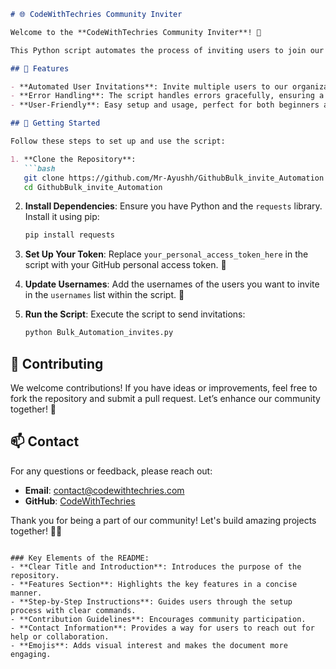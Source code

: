 ```markdown
# 🌐 CodeWithTechries Community Inviter

Welcome to the **CodeWithTechries Community Inviter**! 🎉

This Python script automates the process of inviting users to join our GitHub organization, making collaboration easier and more efficient. 🤝✨

## 📜 Features

- **Automated User Invitations**: Invite multiple users to our organization effortlessly! ✉️
- **Error Handling**: The script handles errors gracefully, ensuring a smooth user experience. 🛠️
- **User-Friendly**: Easy setup and usage, perfect for both beginners and experienced programmers! 🧑‍💻

## 🚀 Getting Started

Follow these steps to set up and use the script:

1. **Clone the Repository**: 
   ```bash
   git clone https://github.com/Mr-Ayushh/GithubBulk_invite_Automation.git
   cd GithubBulk_invite_Automation
   ```

2. **Install Dependencies**:
   Ensure you have Python and the `requests` library. Install it using pip:
   ```bash
   pip install requests
   ```

3. **Set Up Your Token**:
   Replace `your_personal_access_token_here` in the script with your GitHub personal access token. 🔑

4. **Update Usernames**:
   Add the usernames of the users you want to invite in the `usernames` list within the script. 📝

5. **Run the Script**:
   Execute the script to send invitations:
   ```bash
   python Bulk_Automation_invites.py
   ```

## 👥 Contributing

We welcome contributions! If you have ideas or improvements, feel free to fork the repository and submit a pull request. Let’s enhance our community together! 🌟

## 📫 Contact

For any questions or feedback, please reach out:

- **Email**: contact@codewithtechries.com
- **GitHub**: [CodeWithTechries](https://github.com/CodeWithTechries)

Thank you for being a part of our community! Let's build amazing projects together! 🚀✨
```

### Key Elements of the README:
- **Clear Title and Introduction**: Introduces the purpose of the repository.
- **Features Section**: Highlights the key features in a concise manner.
- **Step-by-Step Instructions**: Guides users through the setup process with clear commands.
- **Contribution Guidelines**: Encourages community participation.
- **Contact Information**: Provides a way for users to reach out for help or collaboration.
- **Emojis**: Adds visual interest and makes the document more engaging.
